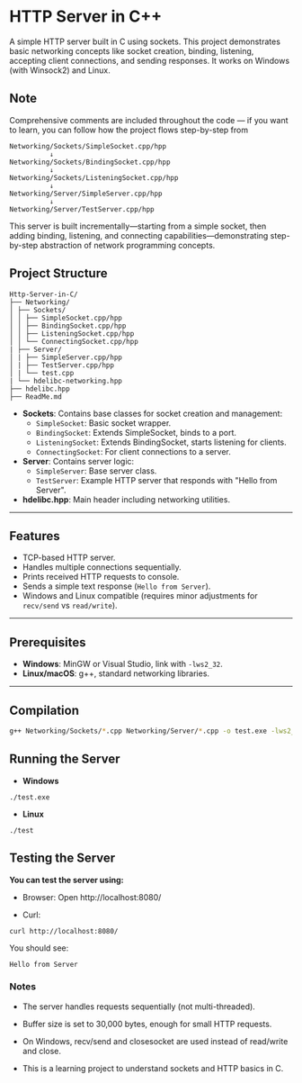 # HTTP Server in C++

A simple HTTP server built in C using sockets. This project demonstrates basic networking concepts like socket creation, binding, listening, accepting client connections, and sending responses. It works on Windows (with Winsock2) and Linux.

## Note

Comprehensive comments are included throughout the code — if you want to learn, you can follow how the project flows step-by-step from

```
Networking/Sockets/SimpleSocket.cpp/hpp
          ↓
Networking/Sockets/BindingSocket.cpp/hpp
          ↓
Networking/Sockets/ListeningSocket.cpp/hpp
          ↓
Networking/Server/SimpleServer.cpp/hpp
          ↓
Networking/Server/TestServer.cpp/hpp
```

This server is built incrementally—starting from a simple socket, then adding binding, listening, and connecting capabilities—demonstrating step-by-step abstraction of network programming concepts.

## Project Structure

```
Http-Server-in-C/
├── Networking/
│ ├── Sockets/
│ │ ├── SimpleSocket.cpp/hpp
│ │ ├── BindingSocket.cpp/hpp
│ │ ├── ListeningSocket.cpp/hpp
│ │ └── ConnectingSocket.cpp/hpp
| ├── Server/
│ | ├── SimpleServer.cpp/hpp
│ | ├── TestServer.cpp/hpp
│ | └── test.cpp
| └── hdelibc-networking.hpp
├── hdelibc.hpp
├── ReadMe.md
```

- **Sockets**: Contains base classes for socket creation and management:
  - `SimpleSocket`: Basic socket wrapper.
  - `BindingSocket`: Extends SimpleSocket, binds to a port.
  - `ListeningSocket`: Extends BindingSocket, starts listening for clients.
  - `ConnectingSocket`: For client connections to a server.
- **Server**: Contains server logic:
  - `SimpleServer`: Base server class.
  - `TestServer`: Example HTTP server that responds with "Hello from Server".
- **hdelibc.hpp**: Main header including networking utilities.

---

## Features

- TCP-based HTTP server.
- Handles multiple connections sequentially.
- Prints received HTTP requests to console.
- Sends a simple text response (`Hello from Server`).
- Windows and Linux compatible (requires minor adjustments for `recv/send` vs `read/write`).

---

## Prerequisites

- **Windows**: MinGW or Visual Studio, link with `-lws2_32`.
- **Linux/macOS**: g++, standard networking libraries.

---

## Compilation

```bash
g++ Networking/Sockets/*.cpp Networking/Server/*.cpp -o test.exe -lws2_32
```

## Running the Server

- **Windows**

```
./test.exe
```

- **Linux**

```
./test
```

## Testing the Server

**You can test the server using:**

- Browser: Open http://localhost:8080/

- Curl:

```
curl http://localhost:8080/
```

You should see:

```
Hello from Server
```

### Notes

- The server handles requests sequentially (not multi-threaded).

- Buffer size is set to 30,000 bytes, enough for small HTTP requests.

- On Windows, recv/send and closesocket are used instead of read/write and close.

- This is a learning project to understand sockets and HTTP basics in C.
